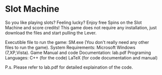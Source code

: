 # Slot Machine

So you like playing slots? Feeling lucky? Enjoy free Spins on the Slot Machine and score credits!
This game does not require any installation, just download the files and start pulling the Lever.

Executible file to run the game: SM.exe (You don't really need any other files to run the game).
System Requirements: Microsoft Windows (7,XP,Vista).
Game Manual and code Documentation: lab.pdf
Programing Languages: C++ (for the code)
                      LaTeX (for code documentation and manual)

P.s. Please refer to lab.pdf for detailed explaination of the code.
